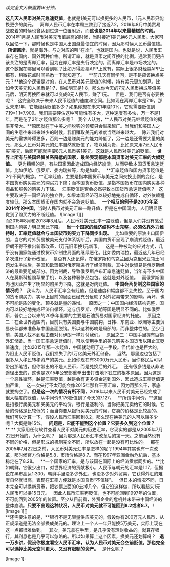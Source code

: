 *读完全文大概需要16分钟。*  
  
**这几天人民币对美元急速贬值**，也就是1美元可以换更多的人民币，1元人民币只能换更少的美元。
 
离岸人民币汇率在本周三跌到了接近7.2，2019年8月中美贸易战胶着的时候也曾达到过这一位置附近，而**这也是2014年以来最糟糕的时刻。**
 
2014年1月是人民币对美元币值最高的时候，当时接近1美元换6元人民币。大家可以回忆一下，那时候也是中国人出国游最便宜的时候，因为那时候人民币最值钱。
 
**所谓离岸**，就是海外。与之对应的叫“在岸”，也就是国内。也就是说，人民币汇率存在国内、国外两种价格。所谓汇率，就是货币之间互换的比例。通常我们更应该关注的是离岸汇率，因为在岸汇率是央行决定的，而离岸汇率是市场决定的。
 
这个数据在哪里可以看到呢？比如万得股票APP上就有，实际上很多财经类APP上都有，稍微花点时间熟悉一下就知道了。
 
**前几天有同学问，是不是应该换点美元？**他这个逻辑是对的，在人民币对美元贬值的时候，持有美元更加划算。比如今天美元和人民币是1:7，假如明天是1:8，那么你今天的7元人民币换成等值美元后，明天再换回来就可以变成8元人民币，赚了1元。
 
但是，我们是否有必要换呢？
 
这完全取决于未来人民币贬值的速度和空间。比如现在离岸汇率是7.19，那么未来1年，它能继续贬值多少？如果你想在未来1年赚10%，它就需要贬值到7.19\*1.1=7.909。我们需要评估这种可能性有多大，这种速度有多快，万一不是1年，而是花了2年才贬值那么多呢？
 
我个人认为，**人民币对美元继续贬值的概率非常大。**原因就在于中美之间脱钩的领域只会越来越广。当我们和美国人之间的生意往来越来越少的时候，我们赚取美元的难度当然越来越大。
 
除非我们对美元的需求降得更多，否则一边是赚美元的能力降低了，另一边是还需要大量的美元，那么人民币对美元的汇率自然就贬值了。物以稀为贵，比如原来用7元人民币买1美元，后面可能就需要8元人民币买1美元。这就是人民币对美元的贬值。
 
**世界上所有与美国经贸关系降低的国家，最终表现都是本国货币对美元汇率的大幅贬值。**
 
更为糟糕的是，有些国家因此造成国内经济崩溃，从而导致本国货币急速贬值。比如伊朗、俄罗斯、委内瑞拉等，均是如此。
 
**汇率贬值和国内货币贬值是2个不同的概念。**汇率贬值，主要是指本国货币与美元之间交换比例的变化，是本国货币购买美元的购买力下降；而本国货币贬值，是指本国货币在国内购买各种商品和服务的购买力下降。
 
汇率贬值是否会必然导致本国货币急速贬值呢？
 
这主要取决于一国经济的独立性。如果本国经济可以较好地完成自循环，对外依赖程度较低，那么本国货币在国内就不会急速贬值。
 
**一个相反的例子是2005年至2014年的中国**，当时人民币对美元汇率一路升值，但是在中国国内，人们明显感觉到了购买力的不断贬值。
![Image 1][]
   
而2015年8月和2018年3月后，人民币对美元汇率一路贬值，但是人们并没有感受到国内购买力明显因此下降。
 
**当一个国家的经济结构不太完整，必须依靠外力维持时，汇率贬值就会与本国货币购买力下降同步出现。**
 
比如重要的原油出口国伊朗，当它的对外贸易被美元支付体系切断后，其国内货币呈现了崩溃式贬值，最近伊朗不得不推出新币改革，1万元旧币换1元新币。
 
这是一种被动的应对方式，几乎没有国家能通过换货币抑制住局面的继续恶化。比如委内瑞拉，最近这几年已经多次进行了新币改革。
 
是否有人还记得，在俄罗斯和乌克兰因为克里米亚领土问题发生争端后，美国和欧盟都对俄罗斯进行了经济制裁，其中对欧贸易是俄罗斯经济的最重要组成部分。因为制裁，导致俄罗斯卢布汇率急速贬值，当年有不少中国人在莫斯科抢购苹果手机，以及各种奢侈品包包。这就是对外贬值。
 
而俄罗斯国内也因此产生了明显的购买力下降，这就是对内贬值。
 
**中国会否复制这些国家的情况呢？**
 
我认为，人民币汇率会有贬值，但是速度和幅度都不会失控。至于国内的货币购买力，实际上目前的局面已经充分反映了对外贸易带来的影响。再坏，也不可能是质的变化，顶多就是量的递增。
 
原因之一：中国国内经济结构完整，国内可以较好地完成经济自循环。这与俄罗斯、伊朗等国是明显不同的。比如俄罗斯，普京上台以来的20多年里靠的主要是石油贸易对国家经济的托底。
 
原因之二：在全世界范围内，目前只有美国要与中国脱钩，日韩、东南亚、欧洲等主要贸易伙伴都未准备与中国全面脱钩。所以这种影响是局部的，而非整体性的。至少目前，美国人找不到理由像对付伊朗一样对付我们。
 
原因之三：中国手里握有巨额外汇储备。当一国汇率急速贬值时，可以使用手里的美元购买本国货币以阻止其贬值速度。比如2015年那一次贬值，中国就动用了这一手段。但代价也是巨大的，为阻止人民币贬值，我们损失了约1万亿美元外汇储备。
 
当然，那里边也包括了很多从人移民转移资产的美元。比如你现在有3000万元人民币，当你移民后可以带出那笔钱，但你带出的不是人民币，而是兑换后的外汇。
 
还有很多钱是从非法途径出去的，这也是2015年公安部重拳出击打击地下钱庄的根本原因。因为这是一个恶性循环，越是汇率贬值，越是会有更多资金逃到国外，因此造成汇率贬值更加严重。
 
这一次央行不太可能会像2015年那样干预汇率，因为再那么干，家底就要掏空了。**但是这一次的情况有所不同**，2018年以来人民币对美元已经完成了很大幅度的贬值，从中间价6.176贬值到了今天的7.127。
 
**所谓中间价，**这里是指银行卖美元和买美元的平均价。银行是逐利的，当你把美元卖给它的时候，它给的价格是比较低的；而当你要从银行买美元的时候，它卖的价格是比较高的。
 
我们可以计算一下，假设人民币汇率回到8.2，那么现在换美元的人可以赚多少呢？大概是赚15%。
 
**问题是，它能不能到这个位置？它要多久到这个位置？**
** **
大家用任何软件查看人民币对美元的历史汇率，它现实的都是从2005年7月22日开始的，为什么呢？
 
因为那是人民币汇率改革后的第一天。之前当然也有不同的价格，但是形成的机制完全不同，所以放在一起是没有可比性的。
 
那在2005年7月22日之前，人民币对美元汇率是怎样的呢？1994年其实也有一次改革，那时候官方价格是5.8，市场价格是8.7。而在1997年亚洲金融危机后，基本稳定在了8.28。
 
**一个国家的汇率，是与该国在国际上的经济贡献同步的。**比如朝鲜，它很少出口，对世界经济的贡献极小。人民币与朝元的汇率是1:17，但据说在黑市高达1:300。朝鲜手里没多少外汇，也没多少对外贸易，它获得外汇的难度自然就很高，表现在汇率方便就是本国货币“不值钱”。
 
但日本的情况不同，日本完全可以换新货币，把钞票上面的0去掉几个，但它没这样做，所以看起来1元人民币可以换15日元。
 
因此人民币汇率再贬值，也不可能回到1997年的位置，不可能回到2005年的位置。至少从目前看，外贸企业的危机并未带来中国经济的整体崩溃。**只要不出现这种状况，人民币对美元就不可能回到8.2或者8.7。**
![Image 1][]
   
**还需要注意的是，**银行不是无限量供应美元的，假设你有200万元人民币，从正规渠道是无法全部换成美元的。理论上一个人一年只能换5万美元，实际上现在这一点都很难做到。
 
其次，美元拿在手里，是几乎没有理财收益的。就算存银行，其利息也是几乎可以忽略的。所以如果算上这个因素，换美元还划算吗？
 
**退一万步讲，假设你极度看空人民币汇率，认为人民币对美元会空前贬值，那也完全可以选择比美元空间更大、又没有限额的资产。**
 
是什么呢？
 

[Image 1]: 